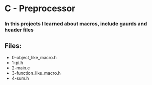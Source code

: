 # C - Preprocessor

### In this projects I learned about macros, include gaurds and header files

## Files:

- 0-object_like_macro.h
- 1-pi.h
- 2-main.c
- 3-function_like_macro.h
- 4-sum.h

